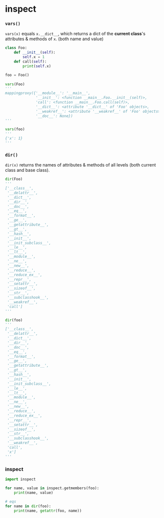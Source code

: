 # inspect

### `vars()`

`vars(x)` equals `x.__dict__`, which returns a dict of the **current class**'s attributes & methods of  `x`. (both name and value)

```python
class Foo:
    def __init__(self):
        self.x = 1
    def call(self):
        print(self.x)

foo = Foo()
        
vars(Foo)
'''
mappingproxy({'__module__': '__main__',
              '__init__': <function __main__.Foo.__init__(self)>,
              'call': <function __main__.Foo.call(self)>,
              '__dict__': <attribute '__dict__' of 'Foo' objects>,
              '__weakref__': <attribute '__weakref__' of 'Foo' objects>,
              '__doc__': None})
'''

vars(foo)
'''
{'x': 1}
'''
```



### `dir()`

`dir(x)` returns the names of attributes & methods of all levels (both current class and base class).

```python
dir(Foo)
'''
['__class__',
 '__delattr__',
 '__dict__',
 '__dir__',
 '__doc__',
 '__eq__',
 '__format__',
 '__ge__',
 '__getattribute__',
 '__gt__',
 '__hash__',
 '__init__',
 '__init_subclass__',
 '__le__',
 '__lt__',
 '__module__',
 '__ne__',
 '__new__',
 '__reduce__',
 '__reduce_ex__',
 '__repr__',
 '__setattr__',
 '__sizeof__',
 '__str__',
 '__subclasshook__',
 '__weakref__',
 'call']
'''

dir(foo)
'''
['__class__',
 '__delattr__',
 '__dict__',
 '__dir__',
 '__doc__',
 '__eq__',
 '__format__',
 '__ge__',
 '__getattribute__',
 '__gt__',
 '__hash__',
 '__init__',
 '__init_subclass__',
 '__le__',
 '__lt__',
 '__module__',
 '__ne__',
 '__new__',
 '__reduce__',
 '__reduce_ex__',
 '__repr__',
 '__setattr__',
 '__sizeof__',
 '__str__',
 '__subclasshook__',
 '__weakref__',
 'call',
 'x']
'''
```



### inspect

```python
import inspect

for name, value in inspect.getmembers(foo):
    print(name, value)
    
# eqs
for name in dir(foo):
    print(name, getattr(foo, name))
```

